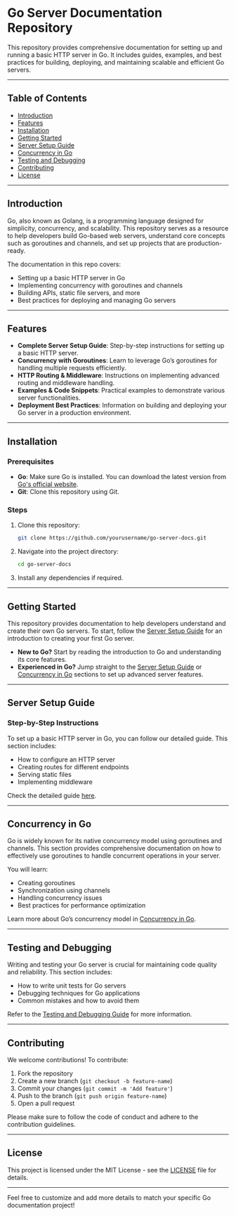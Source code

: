 

# Go Server Documentation Repository

This repository provides comprehensive documentation for setting up and running a basic HTTP server in Go. It includes guides, examples, and best practices for building, deploying, and maintaining scalable and efficient Go servers.

---

## Table of Contents

- [Introduction](#introduction)
- [Features](#features)
- [Installation](#installation)
- [Getting Started](#getting-started)
- [Server Setup Guide](#server-setup-guide)
- [Concurrency in Go](#concurrency-in-go)
- [Testing and Debugging](#testing-and-debugging)
- [Contributing](#contributing)
- [License](#license)

---

## Introduction

Go, also known as Golang, is a programming language designed for simplicity, concurrency, and scalability. This repository serves as a resource to help developers build Go-based web servers, understand core concepts such as goroutines and channels, and set up projects that are production-ready.

The documentation in this repo covers:
- Setting up a basic HTTP server in Go
- Implementing concurrency with goroutines and channels
- Building APIs, static file servers, and more
- Best practices for deploying and managing Go servers

---

## Features

- **Complete Server Setup Guide**: Step-by-step instructions for setting up a basic HTTP server.
- **Concurrency with Goroutines**: Learn to leverage Go’s goroutines for handling multiple requests efficiently.
- **HTTP Routing & Middleware**: Instructions on implementing advanced routing and middleware handling.
- **Examples & Code Snippets**: Practical examples to demonstrate various server functionalities.
- **Deployment Best Practices**: Information on building and deploying your Go server in a production environment.

---

## Installation

### Prerequisites

- **Go**: Make sure Go is installed. You can download the latest version from [Go's official website](https://golang.org/dl/).
- **Git**: Clone this repository using Git.

### Steps

1. Clone this repository:

   ```bash
   git clone https://github.com/yourusername/go-server-docs.git
   ```

2. Navigate into the project directory:

   ```bash
   cd go-server-docs
   ```

3. Install any dependencies if required.

---

## Getting Started

This repository provides documentation to help developers understand and create their own Go servers. To start, follow the [Server Setup Guide](#server-setup-guide) for an introduction to creating your first Go server.

- **New to Go?** Start by reading the introduction to Go and understanding its core features.
- **Experienced in Go?** Jump straight to the [Server Setup Guide](#server-setup-guide) or [Concurrency in Go](#concurrency-in-go) sections to set up advanced server features.

---

## Server Setup Guide

### Step-by-Step Instructions

To set up a basic HTTP server in Go, you can follow our detailed guide. This section includes:
- How to configure an HTTP server
- Creating routes for different endpoints
- Serving static files
- Implementing middleware

Check the detailed guide [here](docs/server-setup.md).

---

## Concurrency in Go

Go is widely known for its native concurrency model using goroutines and channels. This section provides comprehensive documentation on how to effectively use goroutines to handle concurrent operations in your server.

You will learn:
- Creating goroutines
- Synchronization using channels
- Handling concurrency issues
- Best practices for performance optimization

Learn more about Go’s concurrency model in [Concurrency in Go](docs/concurrency.md).

---

## Testing and Debugging

Writing and testing your Go server is crucial for maintaining code quality and reliability. This section includes:
- How to write unit tests for Go servers
- Debugging techniques for Go applications
- Common mistakes and how to avoid them

Refer to the [Testing and Debugging Guide](docs/testing-debugging.md) for more information.

---

## Contributing

We welcome contributions! To contribute:
1. Fork the repository
2. Create a new branch (`git checkout -b feature-name`)
3. Commit your changes (`git commit -m 'Add feature'`)
4. Push to the branch (`git push origin feature-name`)
5. Open a pull request

Please make sure to follow the code of conduct and adhere to the contribution guidelines.

---

## License

This project is licensed under the MIT License - see the [LICENSE](LICENSE) file for details.

---

Feel free to customize and add more details to match your specific Go documentation project!
